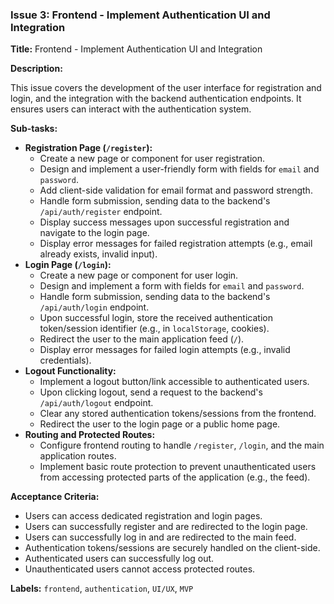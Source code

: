 ### Issue 3: Frontend - Implement Authentication UI and Integration

**Title:** Frontend - Implement Authentication UI and Integration

**Description:**

This issue covers the development of the user interface for registration and login, and the integration with the backend authentication endpoints. It ensures users can interact with the authentication system.

**Sub-tasks:**

- **Registration Page (`/register`):**
  - Create a new page or component for user registration.
  - Design and implement a user-friendly form with fields for `email` and `password`.
  - Add client-side validation for email format and password strength.
  - Handle form submission, sending data to the backend's `/api/auth/register` endpoint.
  - Display success messages upon successful registration and navigate to the login page.
  - Display error messages for failed registration attempts (e.g., email already exists, invalid input).
- **Login Page (`/login`):**
  - Create a new page or component for user login.
  - Design and implement a form with fields for `email` and `password`.
  - Handle form submission, sending data to the backend's `/api/auth/login` endpoint.
  - Upon successful login, store the received authentication token/session identifier (e.g., in `localStorage`, cookies).
  - Redirect the user to the main application feed (`/`).
  - Display error messages for failed login attempts (e.g., invalid credentials).
- **Logout Functionality:**
  - Implement a logout button/link accessible to authenticated users.
  - Upon clicking logout, send a request to the backend's `/api/auth/logout` endpoint.
  - Clear any stored authentication tokens/sessions from the frontend.
  - Redirect the user to the login page or a public home page.
- **Routing and Protected Routes:**
  - Configure frontend routing to handle `/register`, `/login`, and the main application routes.
  - Implement basic route protection to prevent unauthenticated users from accessing protected parts of the application (e.g., the feed).

**Acceptance Criteria:**

- Users can access dedicated registration and login pages.
- Users can successfully register and are redirected to the login page.
- Users can successfully log in and are redirected to the main feed.
- Authentication tokens/sessions are securely handled on the client-side.
- Authenticated users can successfully log out.
- Unauthenticated users cannot access protected routes.

**Labels:** `frontend`, `authentication`, `UI/UX`, `MVP`


